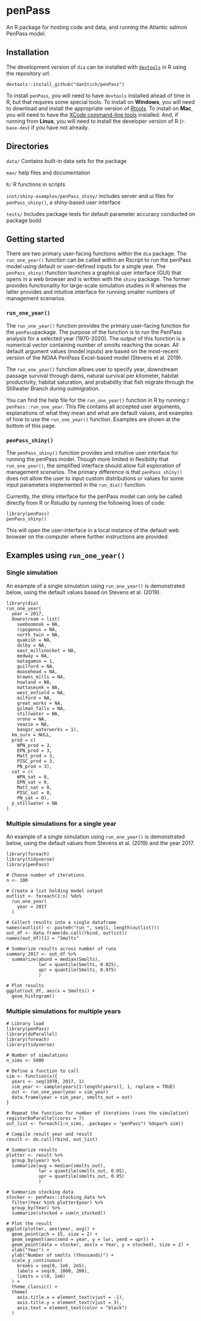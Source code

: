 # penPass

An R package for hosting code and data, and running the Atlantic salmon PenPass model.

## Installation

The development version of `dia` can be installed with  [`devtools`](https://www.rstudio.com/products/rpackages/devtools/) in R using the repository url:

`devtools::install_github("danStich/penPass")`

To install `penPass`, you will need to have `devtools` installed ahead of time in R, but that requires some special tools. To install on **Windows**, you will need to download and install the appropriate version of [Rtools](https://cran.r-project.org/bin/windows/Rtools/). To install on **Mac**, you will need to have the [XCode command-line tools](http://osxdaily.com/2014/02/12/install-command-line-tools-mac-os-x/) installed. And, if running from **Linux**, you will need to install the developer version of R (`r-base-dev`) if you have not already.

## Directories

`data/` Contains built-in data sets for the package

`man/`  help files and documentation

`R/`    R functions in scripts

`inst/shiny-examples/penPass_shiny/` includes server and ui files for `penPass_shiny()`, a shiny-based user interface

`tests/` Includes package tests for default parameter accuracy conducted on package build

## Getting started
There are two primary user-facing functions within the `dia` package. The `run_one_year()` function can be called within an Rscript to run the penPass model using default or user-defined inputs for a single year. The `penPass_shiny()`function launches a graphical user interface (GUI) that opens in a web browser and is written with the `shiny` package. The former provides functionality for large-scale simulation studies in R whereas the latter provides and intuitive interface for running smaller numbers of management scenarios.

### `run_one_year()`
The `run_one_year()` function provides the primary user-facing function for the `penPass`package. The purpose of the function is to run the PenPass analysis for a selected year (1970-2020). The output of this function is a numerical vector containing number of smolts reaching the ocean. All default argument values (model inputs) are based on the most-recent version of the NOAA PenPass Excel-based model (Stevens et al. 2019).

The `run_one_year()` function allows user to specify year, downstream passage survival through dams, natural survival per kilometer, habitat productivity, habitat saturation, and probability that fish migrate through the Stillwater Branch during outmigration.

You can find the help file for the `run_one_year()` function in R by running:`?penPass::run_one_year`. This file contains all accepted user arguments, explanations of what they mean and what are default values, and examples of how to use the `run_one_year()` function. Examples are shown at the bottom of this page.

### `penPass_shiny()`
The `penPass_shiny()` function provides and intuitive user interface for running the penPass model. Though more limited in flexibility that `run_one_year()`, the simplified interface should allow full exploration of management scenarios. The primary difference is that `penPass_shiny()` does not allow the user to input custom distributions or values for some input parameters implemented in the `run_dia()` function. 

Currently, the shiny interface for the penPass model can only be called directly from R or Rstudio by running the following lines of code:
```
library(penPass)
penPass_shiny()
```

This will open the user-interface in a local instance of the default web browser on the computer where further instructions are provided.

## Examples using `run_one_year()`

### Single simulation
An example of a single simulation using `run_one_year()` is demonstrated below, using the default values based on Stevens et al. (2019).

```
library(dia)
run_one_year(
  year = 2017,
  downstream = list(
    seeboomook = NA, 
    ripogenus = NA, 
    north_twin = NA, 
    quakish = NA,
    dolby = NA, 
    east_millinocket = NA, 
    medway = NA, 
    matagamon = 1, 
    guilford = NA,
    moosehead = NA, 
    browns_mills = NA, 
    howland = NA, 
    mattaseunk = NA, 
    west_enfield = NA,
    milford = NA, 
    great_works = NA, 
    gilman_falls = NA, 
    stillwater = NA, 
    orono = NA,
    veazie = NA, 
    bangor_waterworks = 1),
  km_surv = NULL,
  prod = c(
    WPN_prod = 3, 
    EPN_prod = 3, 
    Matt_prod = 3, 
    PISC_prod = 3, 
    PN_prod = 3),
  sat = c(
    WPN_sat = 0, 
    EPN_sat = 0, 
    Matt_sat = 0, 
    PISC_sat = 0, 
    PN_sat = 0),
  p_stillwater = NA
)
```

### Multiple simulations for a single year
An example of a single simulation using `run_one_year()` is demonstrated below, using the default values from Stevens et al. (2019) and the year 2017.

```
library(foreach)
library(tidyverse)
library(penPass)

# Choose number of iterations
n <- 100

# Create a list holding model output
outlist <- foreach(1:n) %do%
  run_one_year(
    year = 2017
  )
  
# Collect results into a single dataframe
names(outlist) <- paste0("run_", seq(1, length(outlist)))
out_df <- data.frame(do.call(rbind, outlist))
names(out_df)[1] = "Smolts"

# Summarize results across number of runs
summary_2017 <- out_df %>% 
  summarize(abund = median(Smolts),
            lwr = quantile(Smolts, 0.025),
            upr = quantile(Smolts, 0.975)
            )

# Plot results
ggplot(out_df, aes(x = Smolts)) +
  geom_histogram()

```

### Multiple simulations for multiple years
```
# Library load
library(penPass)
library(doParallel)
library(foreach)
library(tidyverse)

# Number of simulations
n_sims <- 5000

# Define a function to call
sim <- function(x){
  years <- seq(1970, 2017, 1)
  sim_year <- sample(years[1:length(years)], 1, replace = TRUE)
  out <- run_one_year(year = sim_year)
  data.frame(year = sim_year, smolts_out = out)
}

# Repeat the function for number of iterations (runs the simulation)
registerDoParallel(cores = 7)
out_list <- foreach(1:n_sims, .packages = "penPass") %dopar% sim()

# Compile result year and result
result <- do.call(rbind, out_list)

# Summarize results
plotter <- result %>% 
  group_by(year) %>% 
  summarize(avg = median(smolts_out),
            lwr = quantile(smolts_out, 0.05),
            upr = quantile(smolts_out, 0.95)
            )

# Summarize stocking data
stocker <- penPass::stocking_data %>% 
  filter(Year %in% plotter$year) %>% 
  group_by(Year) %>% 
  summarize(stocked = sum(n_stocked))

# Plot the result
ggplot(plotter, aes(year, avg)) +
  geom_point(pch = 15, size = 2) +
  geom_segment(aes(xend = year, y = lwr, yend = upr)) +
  geom_point(data = stocker, aes(x = Year, y = stocked), size = 2) +
  xlab("Year") +
  ylab("Number of smolts (thousands)") +
  scale_y_continuous(
    breaks = seq(0, 1e6, 2e5),
    labels = seq(0, 1000, 200),
    limits = c(0, 1e6)
  ) +
  theme_classic() +
  theme(
    axis.title.x = element_text(vjust = -1),
    axis.title.y = element_text(vjust = 3),
    axis.text = element_text(color = "black")
  )
```  